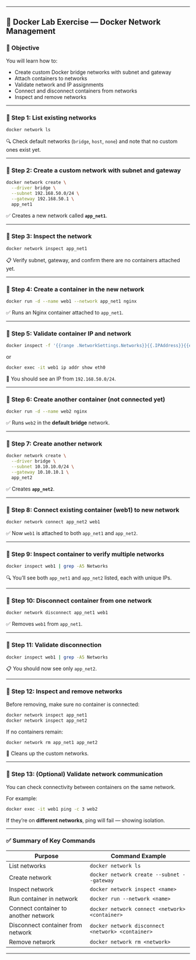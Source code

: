 
---

## 🧪 **Docker Lab Exercise — Docker Network Management**

### **🎯 Objective**

You will learn how to:

* Create custom Docker bridge networks with subnet and gateway
* Attach containers to networks
* Validate network and IP assignments
* Connect and disconnect containers from networks
* Inspect and remove networks

---

### **🧩 Step 1: List existing networks**

```bash
docker network ls
```

🔍 Check default networks (`bridge`, `host`, `none`) and note that no custom ones exist yet.

---

### **🧩 Step 2: Create a custom network with subnet and gateway**

```bash
docker network create \
  --driver bridge \
  --subnet 192.168.50.0/24 \
  --gateway 192.168.50.1 \
  app_net1
```

✅ Creates a new network called **`app_net1`**.

---

### **🧩 Step 3: Inspect the network**

```bash
docker network inspect app_net1
```

📋 Verify subnet, gateway, and confirm there are no containers attached yet.

---

### **🧩 Step 4: Create a container in the new network**

```bash
docker run -d --name web1 --network app_net1 nginx
```

✅ Runs an Nginx container attached to `app_net1`.

---

### **🧩 Step 5: Validate container IP and network**

```bash
docker inspect -f '{{range .NetworkSettings.Networks}}{{.IPAddress}}{{end}}' web1
```

or

```bash
docker exec -it web1 ip addr show eth0
```

📍 You should see an IP from `192.168.50.0/24`.

---

### **🧩 Step 6: Create another container (not connected yet)**

```bash
docker run -d --name web2 nginx
```

✅ Runs `web2` in the **default bridge** network.

---

### **🧩 Step 7: Create another network**

```bash
docker network create \
  --driver bridge \
  --subnet 10.10.10.0/24 \
  --gateway 10.10.10.1 \
  app_net2
```

✅ Creates **`app_net2`**.

---

### **🧩 Step 8: Connect existing container (web1) to new network**

```bash
docker network connect app_net2 web1
```

✅ Now `web1` is attached to both `app_net1` and `app_net2`.

---

### **🧩 Step 9: Inspect container to verify multiple networks**

```bash
docker inspect web1 | grep -A5 Networks
```

🔍 You’ll see both `app_net1` and `app_net2` listed, each with unique IPs.

---

### **🧩 Step 10: Disconnect container from one network**

```bash
docker network disconnect app_net1 web1
```

✅ Removes `web1` from `app_net1`.

---

### **🧩 Step 11: Validate disconnection**

```bash
docker inspect web1 | grep -A5 Networks
```

📋 You should now see only `app_net2`.

---

### **🧩 Step 12: Inspect and remove networks**

Before removing, make sure no container is connected:

```bash
docker network inspect app_net1
docker network inspect app_net2
```

If no containers remain:

```bash
docker network rm app_net1 app_net2
```

🧹 Cleans up the custom networks.

---

### **🧩 Step 13: (Optional) Validate network communication**

You can check connectivity between containers on the same network.

For example:

```bash
docker exec -it web1 ping -c 3 web2
```

If they’re on **different networks**, ping will fail — showing isolation.

---

### ✅ **Summary of Key Commands**

| Purpose                              | Command Example                                   |
| ------------------------------------ | ------------------------------------------------- |
| List networks                        | `docker network ls`                               |
| Create network                       | `docker network create --subnet --gateway`        |
| Inspect network                      | `docker network inspect <name>`                   |
| Run container in network             | `docker run --network <name>`                     |
| Connect container to another network | `docker network connect <network> <container>`    |
| Disconnect container from network    | `docker network disconnect <network> <container>` |
| Remove network                       | `docker network rm <network>`                     |

---
